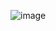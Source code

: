 ![image](https://github.com/ryavse11/ryan_choi_portfolio_0129/assets/151677676/b78e721e-a97a-4e52-bc86-8fc6214c297c)



